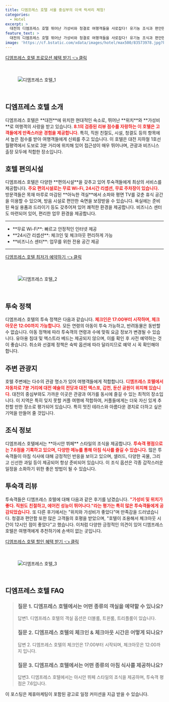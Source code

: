 ```yaml
---
title: 디엠프레스 호텔 서울 중심부의 이색 럭셔리 체험!
categories:
  - Hotel
excerpt: >
  대전의 디엠프레스 호텔 뛰어난 가성비와 청결로 여행객들을 사로잡다! 유기농 조식과 편안한 휴식 공간 모두를 만족시킬 완벽한 숙소를 만나보세요.
feature_text: >
  대전의 디엠프레스 호텔 뛰어난 가성비와 청결로 여행객들을 사로잡다! 유기농 조식과 편안한 휴식 공간 모두를 만족시킬 완벽한 숙소를 만나보세요.
image: 'https://cf.bstatic.com/xdata/images/hotel/max500/83573978.jpg?k=026afcf5e6719bd2ab2a319dc72baebc054a51acba7ebcc58a5d498819349239&o=&hp=1'
---
```


<p><a class="modoo-button" href="https://tinyurl.com/26395xpk" rel="nofollow noopener">디엠프레스 호텔 프로모션 혜택 받기 👈 클릭</a></p><br/>
<figure class="image"><img alt="디엠프레스 호텔_1" src="https://cf.bstatic.com/xdata/images/hotel/max1024x768/74473814.jpg?k=3136b69b28ae40f56a4a81c5739acfe8a0c330316b94329d7aa6c012896dd546&amp;o=&amp;hp=1"/></figure><br/>

<h2 id="디엠프레스_호텔_소개">디엠프레스 호텔 소개</h2>
<p>디엠프레스 호텔은 **대전**에 위치한 현대적인 숙소로, 뛰어난 **위치**와 **가성비**로 여행객의 사랑을 받고 있습니다. <b><span style="color: #ee2323;">8.1의 검증된 리뷰 점수를 자랑하는 이 호텔은 고객들에게 만족스러운 경험을 제공합니다.</span></b> 특히, 직원 친절도, 시설, 청결도 등의 항목에서 높은 점수를 받아 여행객들에게 신뢰를 주고 있습니다. 이 호텔은 대전 지하철 1호선 월평역에서 도보로 3분 거리에 위치해 있어 접근성이 매우 뛰어나며, 관광과 비즈니스 출장 모두에 적합한 장소입니다.</p>
<h2 id="호텔_편의시설">호텔 편의시설</h2>
<p>디엠프레스 호텔은 다양한 **편의시설**을 갖추고 있어 투숙객들에게 최상의 서비스를 제공합니다. <b><span style="color: #ee2323;">주요 편의시설로는 무료 Wi-Fi, 24시간 리셉션, 무료 주차장이 있습니다.</span></b> 방문객들은 목재 마루로 마감된 **아늑한 객실**에서 소파와 평면 TV를 갖춘 휴식 공간을 이용할 수 있으며, 방음 시설로 편안한 숙면을 보장받을 수 있습니다. 욕실에는 준비된 욕실 용품과 드라이기 등도 갖추어져 있어 쾌적한 환경을 제공합니다. 비즈니스 센터도 마련되어 있어, 편리한 업무 환경을 제공합니다.</p>
<hr/>
<ul>
<li>**무료 Wi-Fi**: 빠르고 안정적인 인터넷 제공</li>
<li>**24시간 리셉션**: 체크인 및 체크아웃 편리하게 가능</li>
<li>**비즈니스 센터**: 업무를 위한 전용 공간 제공</li>
</ul>
<hr/>
<p><a class="modoo-button" href="https://tinyurl.com/26395xpk" rel="nofollow noopener">디엠프레스 호텔 최저가 예약하기 👈 클릭</a></p><br/>
<figure class="image"><img alt="디엠프레스 호텔_2" src="https://cf.bstatic.com/xdata/images/hotel/max500/83573978.jpg?k=026afcf5e6719bd2ab2a319dc72baebc054a51acba7ebcc58a5d498819349239&amp;o=&amp;hp=1"/></figure><br/>
<h2 id="투숙_정책">투숙 정책</h2>
<p>디엠프레스 호텔의 투숙 정책은 다음과 같습니다. <b><span style="color: #ee2323;">체크인은 17:00부터 시작하며, 체크아웃은 12:00까지 가능합니다.</span></b> 모든 연령의 아동이 투숙 가능하고, 반려동물은 동반할 수 없습니다. 아동 정책에 따라 투숙객의 연령과 수에 맞춰 요금 정보가 변경될 수 있습니다. 유아용 침대 및 엑스트라 베드는 제공되지 않으며, 이를 확인 후 사전 예약하는 것이 좋습니다. 취소와 선결제 정책은 숙박 옵션에 따라 달라지므로 예약 시 꼭 확인해야 합니다.</p>
<h2 id="주변_관광지">주변 관광지</h2>
<p>호텔 주변에는 다수의 관광 명소가 있어 여행객들에게 적합합니다. <b><span style="color: #ee2323;">디엠프레스 호텔에서 자동차로 7분 거리에 대전 예술의 전당과 대전 엑스포, 갑천, 둔산 공원이 위치해 있습니다.</span></b> 대전의 중심부와도 가까운 이곳은 관광과 여가를 동시에 즐길 수 있는 최적의 장소입니다. 이 지역은 특히 잊지 못할 커플 여행에 적합하여, 커플들에게는 더욱 자신 있게 추천할 만한 장소로 평가되어 있습니다. 특히 멋진 테라스와 아름다운 경치로 더하고 싶은 기억을 만들어 줄 것입니다.</p>
<h2 id="조식_정보">조식 정보</h2>
<p>디엠프레스 호텔에서는 **아시안 뷔페** 스타일의 조식을 제공합니다. <b><span style="color: #ee2323;">투숙객 평점으로는 7.6점을 기록하고 있으며, 다양한 메뉴를 통해 아침 식사를 즐길 수 있습니다.</span></b> 많은 투숙객들이 아침 식사에 대해 긍정적인 반응을 보이고 있으며, 샐러드, 다양한 곡물, 그리고 신선한 과일 등이 제공되어 항상 준비되어 있습니다. 이 조식 옵션은 각종 갑작스러운 일정을 소화하기 위한 좋은 방법이 될 수 있습니다.</p>
<h2 id="투숙객_리뷰">투숙객 리뷰</h2>
<p>투숙객들은 디엠프레스 호텔에 대해 다음과 같은 후기를 남겼습니다. <b><span style="color: #ee2323;">"가성비 및 위치가 좋다. 직원도 친절하고, 에어컨 성능이 뛰어나다."라는 평가는 특히 많은 투숙객들에게 공감되었습니다.</span></b> 또 다른 후기에서는 "위치와 가성비가 좋았다"며 만족감을 드러냈습니다. 청결과 편안함 또한 많은 고객들의 호평을 받았으며, "호텔이 조용해서 체크아웃 시간이 12시인 점이 좋았다"고 했습니다. 이처럼 다양한 긍정적인 의견이 있어 디엠프레스 호텔은 여행객에게 추천하기에 손색이 없는 곳입니다.</p>

<p><a class="modoo-button" href="https://tinyurl.com/26395xpk" rel="nofollow noopener">디엠프레스 호텔 할인 혜택 받기 👈 클릭</a></p><br>

<figure class="image"><img src="https://cf.bstatic.com/xdata/images/hotel/max500/311196532.jpg?k=889157927ea9600c92ce42714421ef14400f57fe8095e99d7819e7bd899882ad&o=&hp=1" alt="디엠프레스 호텔_3"></figure><br>
<h2 id="디엠프레스 호텔_FAQ">디엠프레스 호텔 FAQ</h2>
<div itemscope="" itemtype="https://schema.org/FAQPage"> <blockquote> <div itemscope="" itemprop="mainEntity" itemtype="https://schema.org/Question"> <h3 id="질문_1" itemprop="name">질문 1. 디엠프레스 호텔에서는 어떤 종류의 객실을 예약할 수 있나요?</h3> <div itemscope="" itemprop="acceptedAnswer" itemtype="https://schema.org/Answer"> <span itemprop="text"> <p>답변1. 디엠프레스 호텔의 객실 옵션은 더블룸, 트윈룸, 트리플룸이 있습니다.</p> </span> </div> </div> <div itemscope="" itemprop="mainEntity" itemtype="https://schema.org/Question"> <h3 id="질문_2" itemprop="name">질문 2. 디엠프레스 호텔의 체크인 & 체크아웃 시간은 어떻게 되나요?</h3> <div itemscope="" itemprop="acceptedAnswer" itemtype="https://schema.org/Answer"> <span itemprop="text"> <p>답변 2. 디엠프레스 호텔의 체크인은 17:00부터 시작되며, 체크아웃은 12:00까지 입니다.</p> </span> </div> </div> <div itemscope="" itemprop="mainEntity" itemtype="https://schema.org/Question"> <h3 id="질문_3" itemprop="name">질문 3. 디엠프레스 호텔에서는 어떤 종류의 아침 식사를 제공하나요?</h3> <div itemscope="" itemprop="acceptedAnswer" itemtype="https://schema.org/Answer"> <span itemprop="text"> <p>답변3. 디엠프레스 호텔에서는 아시안 뷔페 스타일의 조식을 제공하며, 투숙객 평점은 7.6입니다.</p> </span> </div> </div> </blockquote> </div><p>이 포스팅은 제휴마케팅이 포함된 광고로 일정 커미션을 지급 받을 수 있습니다.</p>

